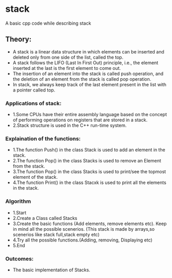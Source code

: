 # stack
A basic cpp code while describing stack

## Theory:
- A stack is a linear data structure in which elements can be inserted and deleted only from one side of the list, called the top.
- A stack follows the LIFO (Last In First Out) principle, i.e., the element inserted at the last is the first element to come out.
- The insertion of an element into the stack is called push operation, and the deletion of an element from the stack is called pop operation.
- In stack, we always keep track of the last element present in the list with a pointer called top.

### Applications of stack:

- 1.Some CPUs have their entire assembly language based on the concept of performing operations on registers that are stored in a stack.
- 2.Stack structure is used in the C++ run-time system.

### Explaination of the functions:
- 1.The function Push() in the class Stack is used to add an element in the stack.
- 2.The function Pop() in the class Stacks is used to remove an Element from the stack.
- 3.The function Pop() in the class Stacks is used to print/see the topmost element of the stack.
- 4.The function Print() in the class Stacxk is used to print all the elements in the stack.

### Algorithm
- 1.Start
- 2.Create a Class called Stacks
- 3.Create the basic functions (Add elements, remove elements etc). Keep in mind all the possible scenerios. (This stack is made by arrays,so scenerios like stack full,stack empty etc)
- 4.Try all the possible functions.(Adding, removing, Displaying etc)
- 5.End

### Outcomes:
- The basic implementation of Stacks.

